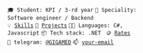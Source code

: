 <code>🎓 Student: KPI / 3-rd year</code>
<code>👷 Speciality: Software engineer / Backend</code><br>
<code>💡 [Skills](SKILLS.md)</code>
<code>🧻 [Projects](PROJECTS.md)</code>
<code>🧑‍💻 Languages: C#, Javascript</code>
<code>📦 Tech stack: .NET </code>
<code>🪙 [Rates](RATES.md)</code><br>
<code>💬 telegram: [@GIGAMED](https://t.me/GIGAMED)</code>
<code>📫 [your-email](mailto:mihapin10@gmail.com)</code>
